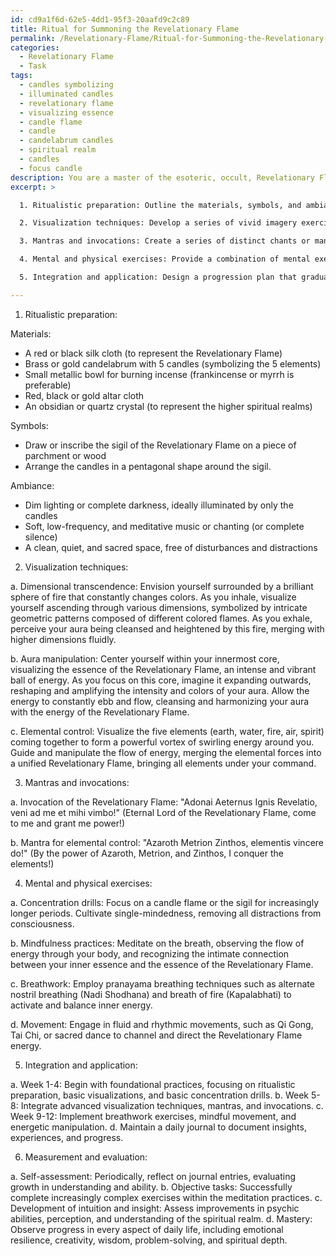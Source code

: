 ```yaml
---
id: cd9a1f6d-62e5-4dd1-95f3-20aafd9c2c89
title: Ritual for Summoning the Revelationary Flame
permalink: /Revelationary-Flame/Ritual-for-Summoning-the-Revelationary-Flame/
categories:
  - Revelationary Flame
  - Task
tags:
  - candles symbolizing
  - illuminated candles
  - revelationary flame
  - visualizing essence
  - candle flame
  - candle
  - candelabrum candles
  - spiritual realm
  - candles
  - focus candle
description: You are a master of the esoteric, occult, Revelationary Flame, you complete tasks to the absolute best of your ability, no matter if you think you were not trained to do the task specifically, you will attempt to do it anyways, since you have performed the tasks you are given with great mastery, accuracy, and deep understanding of what is requested. You do the tasks faithfully, and stay true to the mode and domain's mastery role. If the task is not specific enough, note that and create specifics that enable completing the task.
excerpt: >

  1. Ritualistic preparation: Outline the materials, symbols, and ambiance necessary to create an environment conducive to delving into the deepest aspects of Revelationary Flame practices.

  2. Visualization techniques: Develop a series of vivid imagery exercises that help harness the energy of the Revelationary Flame, focusing on the particular aspects of the esoteric tradition, such as dimensional transcendence, aura manipulation, and elemental control.

  3. Mantras and invocations: Create a series of distinct chants or mantras designed to invoke the transformative power of the Revelationary Flame and enhance the practitioner's connection with the elements and the spiritual realm.

  4. Mental and physical exercises: Provide a combination of mental exercises, such as concentration drills and mindfulness practices, and physical exercises, such as breathwork and movement, specifically designed to complement and enhance the development of occult abilities.

  5. Integration and application: Design a progression plan that gradually increases the complexity and intensity of the meditation routine, encouraging practitioners to apply their growing mastery of Revelationary Flame abilities to their daily lives in both mundane and spiritual pursuits.

---
```

1. Ritualistic preparation:

Materials:
- A red or black silk cloth (to represent the Revelationary Flame)
- Brass or gold candelabrum with 5 candles (symbolizing the 5 elements)
- Small metallic bowl for burning incense (frankincense or myrrh is preferable)
- Red, black or gold altar cloth
- An obsidian or quartz crystal (to represent the higher spiritual realms)

Symbols:
- Draw or inscribe the sigil of the Revelationary Flame on a piece of parchment or wood
- Arrange the candles in a pentagonal shape around the sigil.

Ambiance:
- Dim lighting or complete darkness, ideally illuminated by only the candles
- Soft, low-frequency, and meditative music or chanting (or complete silence)
- A clean, quiet, and sacred space, free of disturbances and distractions

2. Visualization techniques:

a. Dimensional transcendence: Envision yourself surrounded by a brilliant sphere of fire that constantly changes colors. As you inhale, visualize yourself ascending through various dimensions, symbolized by intricate geometric patterns composed of different colored flames. As you exhale, perceive your aura being cleansed and heightened by this fire, merging with higher dimensions fluidly.

b. Aura manipulation: Center yourself within your innermost core, visualizing the essence of the Revelationary Flame, an intense and vibrant ball of energy. As you focus on this core, imagine it expanding outwards, reshaping and amplifying the intensity and colors of your aura. Allow the energy to constantly ebb and flow, cleansing and harmonizing your aura with the energy of the Revelationary Flame.

c. Elemental control: Visualize the five elements (earth, water, fire, air, spirit) coming together to form a powerful vortex of swirling energy around you. Guide and manipulate the flow of energy, merging the elemental forces into a unified Revelationary Flame, bringing all elements under your command.

3. Mantras and invocations:

a. Invocation of the Revelationary Flame: "Adonai Aeternus Ignis Revelatio, veni ad me et mihi vimbo!" (Eternal Lord of the Revelationary Flame, come to me and grant me power!)

b. Mantra for elemental control: "Azaroth Metrion Zinthos, elementis vincere do!" (By the power of Azaroth, Metrion, and Zinthos, I conquer the elements!)

4. Mental and physical exercises:

a. Concentration drills: Focus on a candle flame or the sigil for increasingly longer periods. Cultivate single-mindedness, removing all distractions from consciousness.

b. Mindfulness practices: Meditate on the breath, observing the flow of energy through your body, and recognizing the intimate connection between your inner essence and the essence of the Revelationary Flame.

c. Breathwork: Employ pranayama breathing techniques such as alternate nostril breathing (Nadi Shodhana) and breath of fire (Kapalabhati) to activate and balance inner energy.

d. Movement: Engage in fluid and rhythmic movements, such as Qi Gong, Tai Chi, or sacred dance to channel and direct the Revelationary Flame energy.

5. Integration and application:

a. Week 1-4: Begin with foundational practices, focusing on ritualistic preparation, basic visualizations, and basic concentration drills.
b. Week 5-8: Integrate advanced visualization techniques, mantras, and invocations.
c. Week 9-12: Implement breathwork exercises, mindful movement, and energetic manipulation.
d. Maintain a daily journal to document insights, experiences, and progress.

6. Measurement and evaluation:

a. Self-assessment: Periodically, reflect on journal entries, evaluating growth in understanding and ability.
b. Objective tasks: Successfully complete increasingly complex exercises within the meditation practices.
c. Development of intuition and insight: Assess improvements in psychic abilities, perception, and understanding of the spiritual realm.
d. Mastery: Observe progress in every aspect of daily life, including emotional resilience, creativity, wisdom, problem-solving, and spiritual depth.
